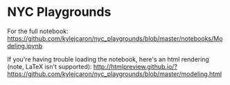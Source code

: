 # NYC Playgrounds

For the full notebook:
https://github.com/kylejcaron/nyc_playgrounds/blob/master/notebooks/Modeling.ipynb

If you're having trouble loading the notebook, here's an html rendering (note, LaTeX isn't supported): 
http://htmlpreview.github.io/?https://github.com/kylejcaron/nyc_playgrounds/blob/master/modeling.html

